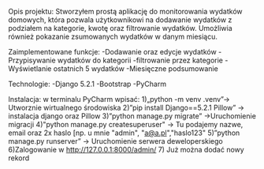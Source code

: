 Opis projektu:
Stworzyłem prostą aplikację do monitorowania wydatków domowych, która pozwala użytkownikowi na dodawanie wydatków z podziałem na kategorie, kwotę oraz filtrowanie wydatków. Umożliwia również pokazanie zsumowanych wydatków w danym miesiącu. 

Zaimplementowane funkcje:
-Dodawanie oraz edycje wydatków
-Przypisywanie wydatków do kategorii
-filtrowanie przez kategorie
-Wyświetlanie ostatnich 5 wydatków
-Miesięczne podsumowanie

Technologie:
-Django 5.2.1
-Bootstrap
-PyCharm

Instalacja:
w terminalu PyCharm wpisać:
1)„python -m venv .venv”-> Utworznie wirtualnego środowiska
2)”pip install Django==5.2.1 Pillow” -> instalacja django oraz Pillow
3)”python manage.py migrate” ->Uruchomienie migracji
4)"python manage.py createsuperuser" -> Tu podajemy nazwe, email oraz 2x haslo [np. u mnie "admin", "a@a.pl","haslo123"
5)”python manage.py runserver” -> Uruchomienie serwera deweloperskiego
6)Zalogowanie w http://127.0.0.1:8000/admin/
7) Już można dodać nowy rekord
